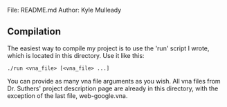 File:   README.md
Author: Kyle Mulleady

Compilation
-----------
The easiest way to compile my project is to use the 'run' script I wrote, which is 
located in this directory. Use it like this:
    
    ./run <vna_file> [<vna_file> ...]

You can provide as many vna file arguments as you wish. All vna files from Dr. Suthers'
project description page are already in this directory, with the exception of the last
file, web-google.vna.
